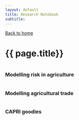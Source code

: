 ```yaml
---
layout: default
title: Research Notebook
subtitle: 
---
```



<div class="sixteen columns">
 <a href="http://trialsolution.github.com">Back to home</a> 
</div>


<div class="sixteen columns">
<h1>{{ page.title}}</h1>

<hr />
</div>


<div class="one-third column">
<h3>Modelling risk in agriculture</h3>

<p></p>
</div>

<div class="one-third column">
<h3>Modelling agricultural trade</h3>

<p></p>
</div>

<div class="one-third column">
<h3>CAPRI goodies</h3>

<p></p>
</div>
